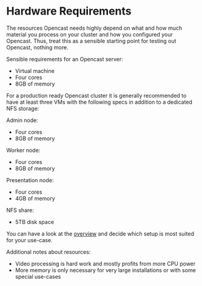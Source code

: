 Hardware Requirements
=====================

The resources Opencast needs highly depend on what and how much material you process on your cluster
and how you configured your Opencast.
Thus, treat this as a sensible starting point for testing out Opencast, nothing more.


Sensible requirements for an Opencast server:

- Virtual machine
- Four cores
- 8GB of memory

For a production ready Opencast cluster it is generally recommended to have at least three VMs with the following specs in addition to a dedicated NFS storage:

Admin node:
- Four cores
- 8GB of memory

Worker node:
- Four cores
- 8GB of memory

Presentation node:
- Four cores
- 4GB of memory

NFS share:
- 5TB disk space

You can have a look at the [overview](multiple-servers.md) and decide which setup is most suited for your use-case.

Additional notes about resources:

- Video processing is hard work and mostly profits from more CPU power
- More memory is only necessary for very large installations or with some special use-cases
